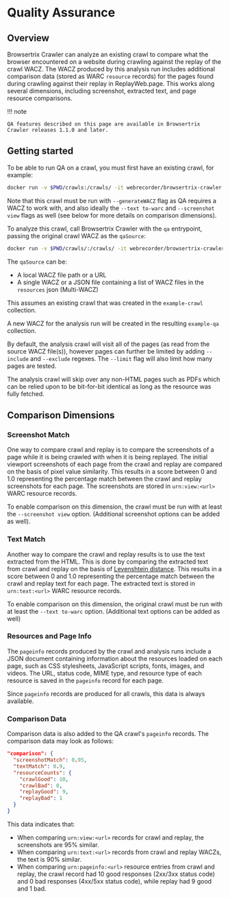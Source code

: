 # Quality Assurance

## Overview

Browsertrix Crawler can analyze an existing crawl to compare what the browser encountered on a website during crawling against the replay of the crawl WACZ. The WACZ produced by this analysis run includes additional comparison data (stored as WARC `resource` records) for the pages found during crawling against their replay in ReplayWeb.page. This works along several dimensions, including screenshot, extracted text, and page resource comparisons.

!!! note

    QA features described on this page are available in Browsertrix Crawler releases 1.1.0 and later.

## Getting started

To be able to run QA on a crawl, you must first have an existing crawl, for example:

```sh
docker run -v $PWD/crawls:/crawls/ -it webrecorder/browsertrix-crawler crawl --url https://webrecorder.net/ --collection example-crawl --text to-warc --screenshot view --generateWACZ
```

Note that this crawl must be run with `--generateWACZ` flag as QA requires a WACZ to work with, and also ideally the `--text to-warc` and `--screenshot view` flags as well (see below for more details on comparison dimensions).

To analyze this crawl, call Browsertrix Crawler with the `qa` entrypoint, passing the original crawl WACZ as the `qaSource`:

```sh
docker run -v $PWD/crawls/:/crawls/ -it webrecorder/browsertrix-crawler qa --qaSource /crawls/collections/example-crawl/example-crawl.wacz --collection example-qa --generateWACZ
```

The `qaSource` can be:
- A local WACZ file path or a URL
- A single WACZ or a JSON file containing a list of WACZ files in the `resources` json (Multi-WACZ)

This assumes an existing crawl that was created in the `example-crawl` collection.

A new WACZ for the analysis run will be created in the resulting `example-qa` collection.

By default, the analysis crawl will visit all of the pages (as read from the source WACZ file(s)), however pages can further be limited by adding `--include` and `--exclude` regexes. The `--limit` flag will also limit how many pages are tested.

The analysis crawl will skip over any non-HTML pages such as PDFs which can be relied upon to be bit-for-bit identical as long as the resource was fully fetched.

## Comparison Dimensions

### Screenshot Match

One way to compare crawl and replay is to compare the screenshots of a page while it is being crawled with when it is being replayed. The initial viewport screenshots of each page from the crawl and replay are compared on the basis of pixel value similarity. This results in a score between 0 and 1.0 representing the percentage match between the crawl and replay screenshots for each page. The screenshots are stored in `urn:view:<url>` WARC resource records.

To enable comparison on this dimension, the crawl must be run with at least the `--screenshot view` option. (Additional screenshot options can be added as well).

### Text Match

Another way to compare the crawl and replay results is to use the text extracted from the HTML. This is done by comparing the extracted text from crawl and replay on the basis of [Levenshtein distance](https://en.wikipedia.org/wiki/Levenshtein_distance). This results in a score between 0 and 1.0 representing the percentage match between the crawl and replay text for each page. The extracted text is stored in `urn:text:<url>` WARC resource records.

To enable comparison on this dimension, the original crawl must be run with at least the `--text to-warc` option. (Additional text options can be added as well)

### Resources and Page Info

The `pageinfo` records produced by the crawl and analysis runs include a JSON document containing information about the resources loaded on each page, such as CSS stylesheets, JavaScript scripts, fonts, images, and videos. The URL, status code, MIME type, and resource type of each resource is saved in the `pageinfo` record for each page.

Since `pageinfo` records are produced for all crawls, this data is always available.

### Comparison Data

Comparison data is also added to the QA crawl's `pageinfo` records. The comparison data may look as follows:

```json
"comparison": {
  "screenshotMatch": 0.95,
  "textMatch": 0.9,
  "resourceCounts": {
    "crawlGood": 10,
    "crawlBad": 0,
    "replayGood": 9,
    "replayBad": 1
  }
}
```

This data indicates that:

- When comparing `urn:view:<url>` records for crawl and replay, the screenshots are 95% similar.
- When comparing `urn:text:<url>` records from crawl and replay WACZs, the text is 90% similar.
- When comparing `urn:pageinfo:<url>` resource entries from crawl and replay, the crawl record had 10 good responses (2xx/3xx status code) and 0 bad responses (4xx/5xx status code), while replay had 9 good and 1 bad.
